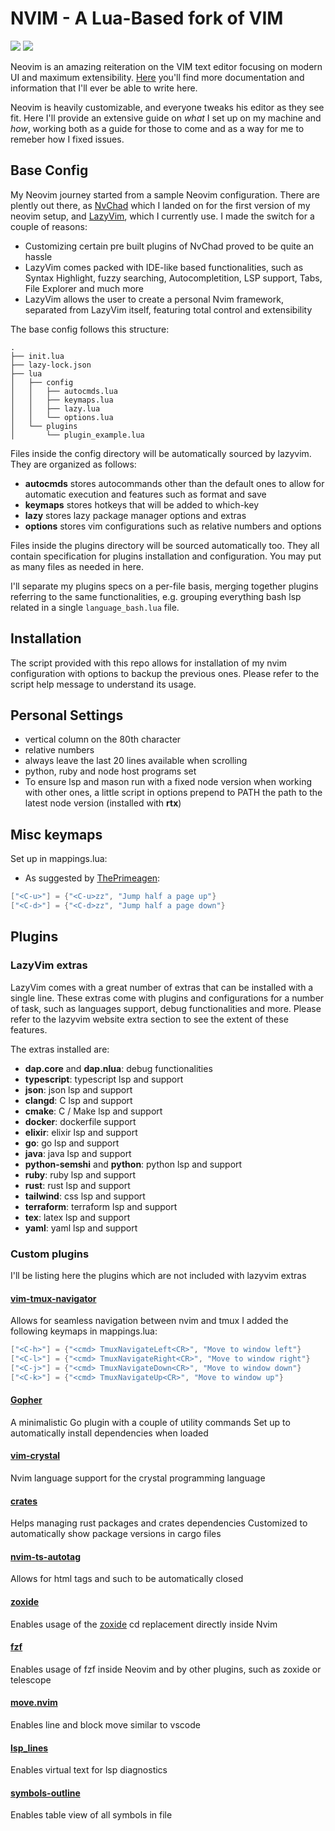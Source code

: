 # NVIM - A Lua-Based fork of VIM
<a href="https://dotfyle.com/Leo-Campo/dotfiles-nvim"><img src="https://dotfyle.com/Leo-Campo/dotfiles-nvim/badges/plugins?style=flat" /></a>
<a href="https://dotfyle.com/Leo-Campo/dotfiles-nvim"><img src="https://dotfyle.com/Leo-Campo/dotfiles-nvim/badges/plugin-manager?style=flat" /></a>

Neovim is an amazing reiteration on the VIM text editor focusing on modern UI
and maximum extensibility. [Here](https://github.com/neovim/neovim) you'll find
more documentation and information that I'll ever be able to write here.

Neovim is heavily customizable, and everyone tweaks his editor as they see fit.
Here I'll provide an extensive guide on _what_ I set up on my machine and _how_,
working both as a guide for those to come and as a way for me to remeber how I
fixed issues.

## Base Config

My Neovim journey started from a sample Neovim configuration. There are plently
out there, as [NvChad](https://nvchad.com/) which I landed on for the first version of 
my neovim setup, and [LazyVim](https://www.lazyvim.org/), which I currently use. I made 
the switch for a couple of reasons:

- Customizing certain pre built plugins of NvChad proved to be quite an hassle
- LazyVim comes packed with IDE-like based functionalities, such as Syntax Highlight,
  fuzzy searching, Autocompletition, LSP support, Tabs, File Explorer and much
  more
- LazyVim allows the user to create a personal Nvim framework, separated from LazyVim 
itself, featuring total control and extensibility

The base config follows this structure:

```
.
├── init.lua
├── lazy-lock.json
├── lua
│   ├── config
│   │   ├── autocmds.lua
│   │   ├── keymaps.lua
│   │   ├── lazy.lua
│   │   └── options.lua
│   └── plugins
│       └── plugin_example.lua
```
Files inside the config directory will be automatically sourced by lazyvim.
They are organized as follows:
- **autocmds** stores autocommands other than the default ones to allow for 
automatic execution and features such as format and save
- **keymaps** stores hotkeys that will be added to which-key
- **lazy** stores lazy package manager options and extras 
- **options** stores vim configurations such as relative numbers and options

Files inside the plugins directory will be sourced automatically too. They 
all contain specification for plugins installation and configuration. You may 
put as many files as needed in here.

I'll separate my plugins specs on a per-file basis, merging together plugins referring to the 
same functionalities, e.g. grouping everything bash lsp related in a single `language_bash.lua` file.


## Installation

The script provided with this repo allows for installation of my nvim configuration with options 
to backup the previous ones. Please refer to the script help message to understand its usage.

## Personal Settings

- vertical column on the 80th character
- relative numbers
- always leave the last 20 lines available when scrolling
- python, ruby and node host programs set 
- To ensure lsp and mason run with a fixed node version when working with 
other ones, a little script in options prepend to PATH the path to the latest 
node version (installed with **rtx**)

## Misc keymaps

Set up in mappings.lua:

- As suggested by [ThePrimeagen](https://youtube.com/@ThePrimeagen):

```lua
["<C-u>"] = {"<C-u>zz", "Jump half a page up"}
["<C-d>"] = {"<C-d>zz", "Jump half a page down"}
```

## Plugins
### LazyVim extras
LazyVim comes with a great number of extras that can be installed with a single line.
These extras come with plugins and configurations for a number of task, such as languages support,
debug functionalities and more. Please refer to the lazyvim website extra section to see 
the extent of these features.

The extras installed are:
- **dap.core** and **dap.nlua**: debug functionalities 
- **typescript**: typescript lsp and support 
- **json**: json  lsp and support
- **clangd**: C  lsp and support 
- **cmake**: C / Make  lsp and support 
- **docker**: dockerfile support 
- **elixir**: elixir  lsp and support 
- **go**: go  lsp and support 
- **java**: java  lsp and support 
- **python-semshi** and **python**: python lsp and support 
- **ruby**: ruby lsp and support
- **rust**: rust lsp and support 
- **tailwind**: css lsp and support 
- **terraform**: terraform lsp and support 
- **tex**: latex lsp and support 
- **yaml**: yaml lsp and support

### Custom plugins
I'll be listing here the plugins which are not included with lazyvim extras

#### [vim-tmux-navigator](https://github.com/christoomey/vim-tmux-navigator)
Allows for seamless navigation between nvim and tmux
I added the following keymaps in mappings.lua:
```lua
["<C-h>"] = {"<cmd> TmuxNavigateLeft<CR>", "Move to window left"}
["<C-l>"] = {"<cmd> TmuxNavigateRight<CR>", "Move to window right"}
["<C-j>"] = {"<cmd> TmuxNavigateDown<CR>", "Move to window down"}
["<C-k>"] = {"<cmd> TmuxNavigateUp<CR>", "Move to window up"}
```

#### [Gopher](https://github.com/olexsmir/gopher.nvim)
A minimalistic Go plugin with a couple of utility commands
Set up to automatically install dependencies when loaded

#### [vim-crystal](https://github.com/vim-crystal/vim-crystal)
Nvim language support for the crystal programming language

#### [crates](https://github.com/Saecki/crates.nvim)
Helps managing rust packages and crates dependencies
Customized to automatically show package versions in cargo files

#### [nvim-ts-autotag](https://github.com/windwp/nvim-ts-autotag)
Allows for html tags and such to be automatically closed

#### [zoxide](https://github.com/nanotee/zoxide.vim)
Enables usage of the [zoxide](https://github.com/ajeetdsouza/zoxide) cd replacement directly inside Nvim

#### [fzf](https://github.com/junegunn/fzf/blob/master/README-VIM.md)
Enables usage of fzf inside Neovim and by other plugins, such as zoxide or telescope

#### [move.nvim](https://github.com/fedepujol/move.nvim)
Enables line and block move similar to vscode

#### [lsp_lines](https://git.sr.ht/~whynothugo/lsp_lines.nvim)
Enables virtual text for lsp diagnostics

#### [symbols-outline](https://github.com/simrat39/symbols-outline.nvim)
Enables table view of all symbols in file 
